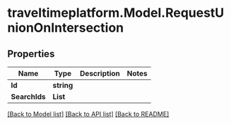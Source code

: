# traveltimeplatform.Model.RequestUnionOnIntersection
## Properties

Name | Type | Description | Notes
------------ | ------------- | ------------- | -------------
**Id** | **string** |  | 
**SearchIds** | **List<string>** |  | 

[[Back to Model list]](../README.md#documentation-for-models) [[Back to API list]](../README.md#documentation-for-api-endpoints) [[Back to README]](../README.md)

